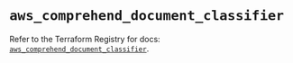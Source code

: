 # `aws_comprehend_document_classifier`

Refer to the Terraform Registry for docs: [`aws_comprehend_document_classifier`](https://registry.terraform.io/providers/hashicorp/aws/6.5.0/docs/resources/comprehend_document_classifier).
